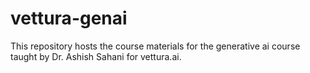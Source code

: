 # vettura-genai
This repository hosts the course materials for the generative ai course taught by Dr. Ashish Sahani for vettura.ai.
